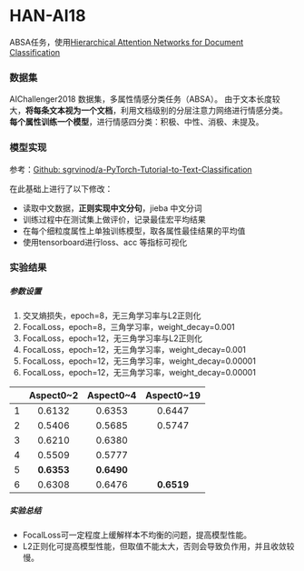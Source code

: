 # HAN-AI18

ABSA任务，使用[Hierarchical Attention Networks for Document Classification](https://www.cs.cmu.edu/~hovy/papers/16HLT-hierarchical-attention-networks.pdf)

### 数据集
AIChallenger2018 数据集，多属性情感分类任务（ABSA）。
由于文本长度较大，**将每条文本视为一个文档**，利用文档级别的分层注意力网络进行情感分类。
**每个属性训练一个模型**，进行情感四分类：积极、中性、消极、未提及。

### 模型实现

参考：[Github: sgrvinod/a-PyTorch-Tutorial-to-Text-Classification](https://github.com/sgrvinod/a-PyTorch-Tutorial-to-Text-Classification)

在此基础上进行了以下修改：

- 读取中文数据，**正则实现中文分句**，jieba 中文分词
- 训练过程中在测试集上做评价，记录最佳宏平均结果
- 在每个细粒度属性上单独训练模型，取各属性最佳结果的平均值
- 使用tensorboard进行loss、acc 等指标可视化

### 实验结果

##### 参数设置

1. 交叉熵损失，epoch=8，无三角学习率与L2正则化
2. FocalLoss，epoch=8，三角学习率，weight_decay=0.001
3. FocalLoss，epoch=12，无三角学习率与L2正则化
4. FocalLoss，epoch=12，无三角学习率，weight_decay=0.001
5. FocalLoss，epoch=12，无三角学习率，weight_decay=0.00001
6. FocalLoss，epoch=12，无三角学习率，weight_decay=0.00001

|      | Aspect0~2  | Aspect0~4  | Aspect0~19 |
| :--: | :--------: | :--------: | :--------: |
|  1   |   0.6132   |   0.6353   |   0.6447   |
|  2   |   0.5406   |   0.5685   |   0.5747   |
|  3   |   0.6210   |   0.6380   |            |
|  4   |   0.5509   |   0.5777   |            |
|  5   | **0.6353** | **0.6490** |            |
|  6   |   0.6308   |   0.6476   | **0.6519** |

##### 实验总结

- FocalLoss可一定程度上缓解样本不均衡的问题，提高模型性能。
- L2正则化可提高模型性能，但取值不能太大，否则会导致负作用，并且收敛较慢。

